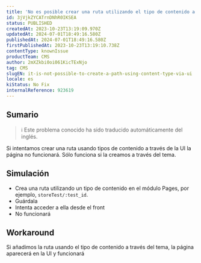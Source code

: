 ```yaml
---
title: 'No es posible crear una ruta utilizando el tipo de contenido a través de UI'
id: 3jVjkZYCATrnDNhR0IKSEA
status: PUBLISHED
createdAt: 2023-10-23T13:19:09.970Z
updatedAt: 2024-07-01T18:49:16.580Z
publishedAt: 2024-07-01T18:49:16.580Z
firstPublishedAt: 2023-10-23T13:19:10.738Z
contentType: knownIssue
productTeam: CMS
author: 2mXZkbi0oi061KicTExNjo
tag: CMS
slugEN: it-is-not-possible-to-create-a-path-using-content-type-via-ui
locale: es
kiStatus: No Fix
internalReference: 923619
---
```


## Sumario

>ℹ️ Este problema conocido ha sido traducido automáticamente del inglés.


Si intentamos crear una ruta usando tipos de contenido a través de la UI la página no funcionará. Sólo funciona si la creamos a través del tema.


##

## Simulación



- Crea una ruta utilizando un tipo de contenido en el módulo Pages, por ejemplo, `storeTest/:test_id`.
- Guárdala
- Intenta acceder a ella desde el front
- No funcionará



## Workaround


Si añadimos la ruta usando el tipo de contenido a través del tema, la página aparecerá en la UI y funcionará






